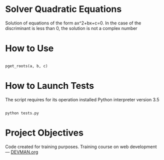 # Solver Quadratic Equations

Solution of equations of the form ax^2+bx+c=0. In the case of the discriminant is less than 0, the solution is not a complex number

# How to Use

```#!

pget_roots(a, b, c)

```

# How to Launch Tests 

The script requires for its operation installed Python interpreter version 3.5

```#!

python tests.py

```
# Project Objectives

Code created for training purposes. Training course on web development ― [DEVMAN.org](https://devman.org)
